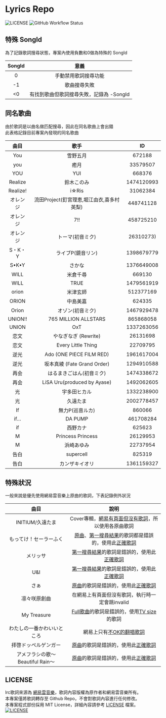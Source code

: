# Lyrics Repo

![LICENSE](https://img.shields.io/github/license/jim60105/Lyrics?style=for-the-badge)
![GitHub Workflow Status](https://img.shields.io/github/workflow/status/jim60105/Lyrics/Fetch%20Lyrics?style=for-the-badge)

## 特殊 SongId

為了記錄歌詞搜尋狀態，專案內使用負數和0做為特殊的 SongId

| SongId |                  意義                   |
|:------:|:-------------------------------------:|
|   0    |          手動禁用歌詞搜尋功能           |
|   -1   |              歌曲搜尋失敗               |
|   <0   | 有找到歌曲但歌詞搜尋失敗，記錄為 -SongId |

## 同名歌曲

由於歌詞是以曲名做匹配搜尋，因此在同名歌曲上會出錯\
此表格記錄目前專案內發現的同名歌曲

|   曲目   |                   歌手                    |     ID     |
|:--------:|:-----------------------------------------:|:----------:|
|   You    |                 雪野五月                  |   672188   |
|   you    |                   癒月                    |  33579507  |
|   YOU    |                    YUI                    |   668376   |
| Realize  |                  鈴木このみ                  | 1474120993 |
| Realize! |                   i☆Ris                   |  31062384  |
|   オレンジ   | 流田Project(釘宮理恵,堀江由衣,喜多村英梨) | 448741128  |
|   オレンジ   |                    7!!                    | 458725210  |
|   オレンジ   |                トーマ(初音ミク)                | 26310273)  |
|  S・K・Y   |               ライブP(鏡音リン)                | 1398679779 |
|  S•K•Y   |                    さかな                    | 1376649008 |
|   WILL   |                 米倉千尋                  |   669130   |
|   WILL   |                   TRUE                    | 1479561919 |
|  orion   |                 米津玄師                  | 512377169  |
|  ORION   |                 中島美嘉                  |   624335   |
|  Orion   |                オゾン(初音ミク)                | 1467929478 |
| UNION!!  |           765 MILLION ALLSTARS            | 865868058  |
|  UNION   |                    OxT                    | 1337263056 |
|   恋文   |              やなぎなぎ (Rewrite)              |  26131698  |
|   恋文   |            Every Little Thing             |  22709795  |
|   逆光   |         Ado (ONE PIECE FILM RED)          | 1961617004 |
|   逆光   |        坂本真綾 (Fate Grand Order)        | 1294910588 |
|   再会   |              はるまきごはん(初音ミク)              | 1474338672 |
|   再会   |        LiSA Uru(produced by Ayase)        | 1492062605 |
|    光    |                 宇多田ヒカル                 | 1332238900 |
|    光    |                  久遠たま                   | 2002778457 |
|    If    |               無力P(巡音ルカ)               |   860066   |
|  if...   |                  DA PUMP                  | 461708284  |
|    if    |                  西野カナ                   |   625623   |
|    M     |             Princess Princess             |  26129953  |
|    M     |                  浜崎あゆみ                  |  22737954  |
|   告白   |                 supercell                 |   825319   |
|   告白   |                  カンザキイオリ                  | 1361159327 |

## 特殊狀況

一般來說是優先使用網易雲音樂上原曲的歌詞，下表記錄例外狀況

|           曲目           |                                                                                             說明                                                                                              |
|:------------------------:|:-------------------------------------------------------------------------------------------------------------------------------------------------------------------------------------------:|
|      INITIUM/久遠たま      |                                                Cover專輯，[網易有頁面但沒有歌詞](https://music.163.com/#/album?id=149898107)，所以使用各原曲歌詞                                                |
|       もってけ！セーラーふく        | [原曲](https://music.163.com/#/song?id=1440363252)、[第一搜尋結果](https://music.163.com/#/song?id=4919429)的歌詞都是錯誤的，使用此[正確歌詞](https://music.163.com/api/song/media?id=28892268) |
|           メリッサ           |                            [第一搜尋結果](https://music.163.com/#/song?id=28272046)的歌詞是錯誤的，使用此[正確歌詞](https://music.163.com/api/song/media?id=799457)                            |
|           U&I            |                          [第一搜尋結果](https://music.163.com/#/song?id=22803891)的歌詞是錯誤的，使用此[正確歌詞](https://music.163.com/api/song/media?id=1317091851)                          |
|            さぁ            |                               [原曲](https://music.163.com/#/song?id=32288465)的歌詞是錯誤的，使用此[正確歌詞](https://music.163.com/api/song/media?id=29191482)                               |
|       凛々咲原創曲        |                                                                        在網易上有頁面但沒有歌詞，執行時一定會跳invalid                                                                         |
|       My Treasure        |                               [Full歌曲](https://music.163.com/#/song?id=28838509)的歌詞是錯誤的，使用[TV size](https://music.163.com/#/song?id=29418475)的歌詞                                |
|     わたしの一番かわいいところ      |                                                            網易上只有[不OK的翻唱歌詞](https://music.163.com/#/song?id=1975358032)                                                             |
|       拝啓ドッペルゲンガー       |                                  [原曲](https://music.163.com/#/song?id=484058936)的歌詞是錯誤的，使用此[正確歌詞](https://music.163.com/#/song?id=524152940)                                  |
| アメフラシの歌～Beautiful Rain～ |                                  [原曲](https://music.163.com/#/song?id=28528452)的歌詞是錯誤的，使用此[正確歌詞](https://music.163.com/#/song?id=1374105336)                                  |

## LICENSE

lrc歌詞來源為 [網易雲音樂](https://music.163.com/)，歌詞內容版權為原作者和網易雲音樂所有。\
本專案僅將歌詞轉存至 Github Repo，不會對歌詞內容進行任何修改。\
本專案程式部份採用 MIT License，詳細內容請參考 [LICENSE](/LICENSE) 檔案。\
[![LICENSE](https://img.shields.io/github/license/jim60105/Lyrics?style=for-the-badge)
](/LICENSE)
